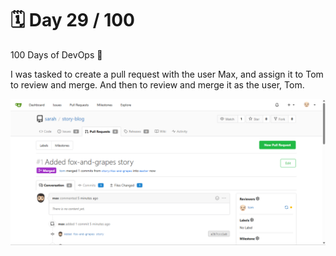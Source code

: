 
# 🗓️ Day 29 / 100

100 Days of DevOps 🚀 

I was tasked to create a pull request with the user Max, and assign it to Tom to review and merge. And then to review and merge it as the user, Tom.

![alt text](<images/day-29.png>)
